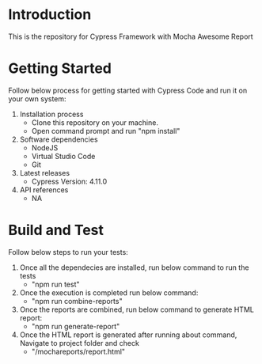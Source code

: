 # Introduction 
This is the repository for Cypress Framework with Mocha Awesome Report 

# Getting Started
Follow below process for getting started with Cypress Code and run it on your own system:
1.	Installation process
    -   Clone this repository on your machine.
    -   Open command prompt and run "npm install"
2.	Software dependencies
    -   NodeJS
    -   Virtual Studio Code
    -   Git
3.	Latest releases
    -   Cypress Version: 4.11.0
4.	API references
    -   NA

# Build and Test
Follow below steps to run your tests:
1. Once all the dependecies are installed, run below command to run the tests
    -    "npm run test"
2. Once the execution is completed run below command:
    -   "npm run combine-reports"
3. Once the reports are combined, run below command to generate HTML report:
    -   "npm run generate-report"
4. Once the HTML report is generated after running about command, Navigate to project folder and check 
    -   "<Cypress-InstallationDirectory>/mochareports/report.html"